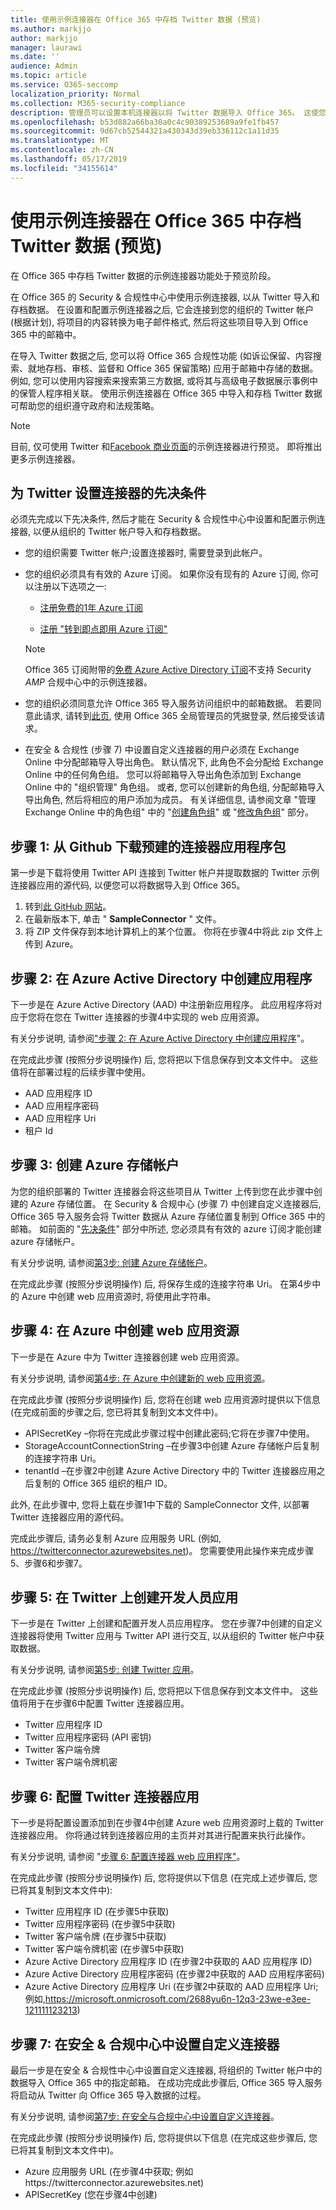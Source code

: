 ```yaml
---
title: 使用示例连接器在 Office 365 中存档 Twitter 数据 (预览)
ms.author: markjjo
author: markjjo
manager: laurawi
ms.date: ''
audience: Admin
ms.topic: article
ms.service: O365-seccomp
localization_priority: Normal
ms.collection: M365-security-compliance
description: 管理员可以设置本机连接器以将 Twitter 数据导入 Office 365。 这使您可以在 Office 365 中存档第三方数据源中的数据, 以便您可以使用合规性功能 (如法律封存、内容搜索和保留策略) 来管理组织的第三方数据的管理。
ms.openlocfilehash: b53d882a66ba30a0c4c90389253689a9fe1fb457
ms.sourcegitcommit: 9d67cb52544321a430343d39eb336112c1a11d35
ms.translationtype: MT
ms.contentlocale: zh-CN
ms.lasthandoff: 05/17/2019
ms.locfileid: "34155614"
---
```

# <a name="use-a-sample-connector-to-archive-twitter-data-in-office-365-preview"></a>使用示例连接器在 Office 365 中存档 Twitter 数据 (预览)

在 Office 365 中存档 Twitter 数据的示例连接器功能处于预览阶段。

在 Office 365 的 Security & 合规性中心中使用示例连接器, 以从 Twitter 导入和存档数据。 在设置和配置示例连接器之后, 它会连接到您的组织的 Twitter 帐户 (根据计划), 将项目的内容转换为电子邮件格式, 然后将这些项目导入到 Office 365 中的邮箱中。

在导入 Twitter 数据之后, 您可以将 Office 365 合规性功能 (如诉讼保留、内容搜索、就地存档、审核、监督和 Office 365 保留策略) 应用于邮箱中存储的数据。 例如, 您可以使用内容搜索来搜索第三方数据, 或将其与高级电子数据展示事例中的保管人程序相关联。 使用示例连接器在 Office 365 中导入和存档 Twitter 数据可帮助您的组织遵守政府和法规策略。

> [!NOTE]
> 目前, 仅可使用 Twitter 和[Facebook 商业页面](archive-facebook-data-with-sample-connector.md)的示例连接器进行预览。 即将推出更多示例连接器。


## <a name="prerequisites-for-setting-up-a-connector-for-twitter"></a>为 Twitter 设置连接器的先决条件

必须先完成以下先决条件, 然后才能在 Security & 合规性中心中设置和配置示例连接器, 以便从组织的 Twitter 帐户导入和存档数据。 

- 您的组织需要 Twitter 帐户;设置连接器时, 需要登录到此帐户。

- 您的组织必须具有有效的 Azure 订阅。 如果你没有现有的 Azure 订阅, 你可以注册以下选项之一:

    - [注册免费的1年 Azure 订阅](https://azure.microsoft.com/free) 

    - [注册 "转到即点即用 Azure 订阅"](https://azure.microsoft.com/pricing/purchase-options/pay-as-you-go/)

    > [!NOTE]
    > Office 365 订阅附带的[免费 Azure Active Directory 订阅](use-your-free-azure-ad-subscription-in-office-365.md)不支持 Security _AMP_ 合规中心中的示例连接器。

- 您的组织必须同意允许 Office 365 导入服务访问组织中的邮箱数据。 若要同意此请求, 请转到[此页](https://login.microsoftonline.com/common/oauth2/authorize?client_id=570d0bec-d001-4c4e-985e-3ab17fdc3073&response_type=code&redirect_uri=https://portal.azure.com/&nonce=1234&prompt=admin_consent), 使用 Office 365 全局管理员的凭据登录, 然后接受该请求。

- 在安全 & 合规性 (步骤 7) 中设置自定义连接器的用户必须在 Exchange Online 中分配邮箱导入导出角色。 默认情况下, 此角色不会分配给 Exchange Online 中的任何角色组。 您可以将邮箱导入导出角色添加到 Exchange Online 中的 "组织管理" 角色组。 或者, 您可以创建新的角色组, 分配邮箱导入导出角色, 然后将相应的用户添加为成员。 有关详细信息, 请参阅文章 "管理 Exchange Online 中的角色组" 中的 "[创建角色组](https://docs.microsoft.com/Exchange/permissions-exo/role-groups#create-role-groups)" 或 "[修改角色组](https://docs.microsoft.com/Exchange/permissions-exo/role-groups#modify-role-groups)" 部分。

## <a name="step-1-download-the-pre-built-connector-app-package-from-github"></a>步骤 1: 从 Github 下载预建的连接器应用程序包

第一步是下载将使用 Twitter API 连接到 Twitter 帐户并提取数据的 Twitter 示例连接器应用的源代码, 以便您可以将数据导入到 Office 365。

1. 转到[此 GitHub 网站](https://github.com/microsoft/m365-sample-twitter-connector-csharp-aspnet/releases)。 
2. 在最新版本下, 单击 " **SampleConnector** " 文件。
3. 将 ZIP 文件保存到本地计算机上的某个位置。 你将在步骤4中将此 zip 文件上传到 Azure。

## <a name="step-2-create-an-app-in-azure-active-directory"></a>步骤 2: 在 Azure Active Directory 中创建应用程序

下一步是在 Azure Active Directory (AAD) 中注册新应用程序。 此应用程序将对应于您将在您在 Twitter 连接器的步骤4中实现的 web 应用资源。 

有关分步说明, 请参阅["步骤 2: 在 Azure Active Directory 中创建应用程序](deploy-twitter-connector.md#step-2-create-an-app-in-azure-active-directory)"。

在完成此步骤 (按照分步说明操作) 后, 您将把以下信息保存到文本文件中。 这些值将在部署过程的后续步骤中使用。

- AAD 应用程序 ID
- AAD 应用程序密码
- AAD 应用程序 Uri
- 租户 Id

## <a name="step-3-create-an-azure-storage-account"></a>步骤 3: 创建 Azure 存储帐户

为您的组织部署的 Twitter 连接器会将这些项目从 Twitter 上传到您在此步骤中创建的 Azure 存储位置。 在 Security & 合规中心 (步骤 7) 中创建自定义连接器后, Office 365 导入服务会将 Twitter 数据从 Azure 存储位置复制到 Office 365 中的邮箱。 如前面的 "[先决条件](#prerequisites-for-setting-up-a-connector-for-twitter)" 部分中所述, 您必须具有有效的 azure 订阅才能创建 azure 存储帐户。

有关分步说明, 请参阅[第3步: 创建 Azure 存储帐户](deploy-twitter-connector.md#step-3-create-an-azure-storage-account)。

在完成此步骤 (按照分步说明操作) 后, 将保存生成的连接字符串 Uri。 在第4步中的 Azure 中创建 web 应用资源时, 将使用此字符串。

## <a name="step-4-create-a-web-app-resource-in-azure"></a>步骤 4: 在 Azure 中创建 web 应用资源

下一步是在 Azure 中为 Twitter 连接器创建 web 应用资源。 

有关分步说明, 请参阅[第4步: 在 Azure 中创建新的 web 应用资源](deploy-twitter-connector.md#step-4-create-a-new-web-app-resource-in-azure)。

在完成此步骤 (按照分步说明操作) 后, 您将在创建 web 应用资源时提供以下信息 (在完成前面的步骤之后, 您已将其复制到文本文件中)。

- APISecretKey –你将在完成此步骤过程中创建此密码;它将在步骤7中使用。
- StorageAccountConnectionString –在步骤3中创建 Azure 存储帐户后复制的连接字符串 Uri。
- tenantId –在步骤2中创建 Azure Active Directory 中的 Twitter 连接器应用之后复制的 Office 365 组织的租户 ID。

此外, 在此步骤中, 您将上载在步骤1中下载的 SampleConnector 文件, 以部署 Twitter 连接器应用的源代码。

完成此步骤后, 请务必复制 Azure 应用服务 URL (例如, https://twitterconnector.azurewebsites.net)。 您需要使用此操作来完成步骤5、步骤6和步骤7。

## <a name="step-5-create-developer-app-on-twitter"></a>步骤 5: 在 Twitter 上创建开发人员应用

下一步是在 Twitter 上创建和配置开发人员应用程序。 您在步骤7中创建的自定义连接器将使用 Twitter 应用与 Twitter API 进行交互, 以从组织的 Twitter 帐户中获取数据。

有关分步说明, 请参阅[第5步: 创建 Twitter 应用](deploy-twitter-connector.md#step-5-create-the-twitter-app)。

在完成此步骤 (按照分步说明操作) 后, 您将把以下信息保存到文本文件中。 这些值将用于在步骤6中配置 Twitter 连接器应用。

- Twitter 应用程序 ID
- Twitter 应用程序密码 (API 密钥)
- Twitter 客户端令牌
- Twitter 客户端令牌机密

## <a name="step-6-configure-the-twitter-connector-app"></a>步骤 6: 配置 Twitter 连接器应用

下一步是将配置设置添加到在步骤4中创建 Azure web 应用资源时上载的 Twitter 连接器应用。 你将通过转到连接器应用的主页并对其进行配置来执行此操作。

有关分步说明, 请参阅 "[步骤 6: 配置连接器 web 应用程序"](deploy-twitter-connector.md#step-6-configure-the-connector-web-app)。

在完成此步骤 (按照分步说明操作) 后, 您将提供以下信息 (在完成上述步骤后, 您已将其复制到文本文件中):

- Twitter 应用程序 ID (在步骤5中获取)
- Twitter 应用程序密码 (在步骤5中获取)
- Twitter 客户端令牌 (在步骤5中获取)
- Twitter 客户端令牌机密 (在步骤5中获取)
- Azure Active Directory 应用程序 ID (在步骤2中获取的 AAD 应用程序 ID)
- Azure Active Directory 应用程序密码 (在步骤2中获取的 AAD 应用程序密码)
- Azure Active Directory 应用程序 Uri (在步骤2中获取的 AAD 应用程序 Uri; 例如,https://microsoft.onmicrosoft.com/2688yu6n-12q3-23we-e3ee-121111123213)

## <a name="step-7-set-up-a-custom-connector-in-the-security--compliance-center"></a>步骤 7: 在安全 & 合规中心中设置自定义连接器

最后一步是在安全 & 合规性中心中设置自定义连接器, 将组织的 Twitter 帐户中的数据导入 Office 365 中的指定邮箱。 在成功完成此步骤后, Office 365 导入服务将启动从 Twitter 向 Office 365 导入数据的过程。 

有关分步说明, 请参阅[第7步: 在安全与合规中心中设置自定义连接器](deploy-twitter-connector.md#step-7-set-up-a-custom-connector-in-the-security-and-compliance-center)。 

在完成此步骤 (按照分步说明操作) 后, 您将提供以下信息 (在完成这些步骤后, 您已将其复制到文本文件中)。

- Azure 应用服务 URL (在步骤4中获取; 例如https://twitterconnector.azurewebsites.net)
- APISecretKey (您在步骤4中创建)
